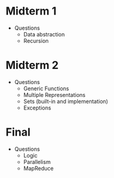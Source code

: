 Midterm 1
=========

* Questions
    * Data abstraction
    * Recursion

Midterm 2
=========

* Questions
    * Generic Functions
    * Multiple Representations
    * Sets (built-in and implementation)
    * Exceptions

Final
=====

* Questions
    * Logic
    * Parallelism
    * MapReduce
